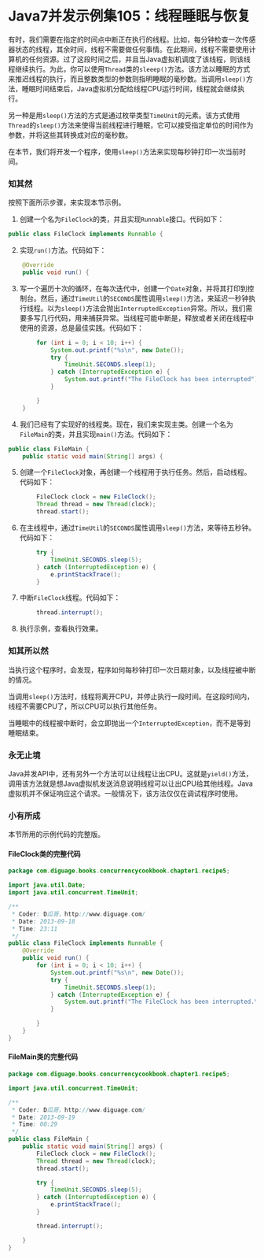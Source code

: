# Java7并发示例集105：线程睡眠与恢复

有时，我们需要在指定的时间点中断正在执行的线程。比如，每分钟检查一次传感器状态的线程，其余时间，线程不需要做任何事情。在此期间，线程不需要使用计算机的任何资源。过了这段时间之后，并且当Java虚拟机调度了该线程，则该线程继续执行。为此，你可以使用`Thread`类的`sleeep()`方法。该方法以睡眠的方式来推迟线程的执行，而且整数类型的参数则指明睡眠的毫秒数。当调用`sleep()`方法，睡眠时间结束后，Java虚拟机分配给线程CPU运行时间，线程就会继续执行。

另一种是用`sleep()`方法的方式是通过枚举类型`TimeUnit`的元素。该方式使用`Thread`的`sleep()`方法来使得当前线程进行睡眠，它可以接受指定单位的时间作为参数，并将这些其转换成对应的毫秒数。

在本节，我们将开发一个程序，使用`sleep()`方法来实现每秒钟打印一次当前时间。


### 知其然

按照下面所示步骤，来实现本节示例。

1. 创建一个名为`FileClock`的类，并且实现`Runnable`接口。代码如下：
```Java
public class FileClock implements Runnable {
```

2. 实现`run()`方法。代码如下：
```Java
    @Override
    public void run() {
```

3. 写一个遍历十次的循环，在每次迭代中，创建一个`Date`对象，并将其打印到控制台。然后，通过`TimeUtil`的`SECONDS`属性调用`sleep()`方法，来延迟一秒钟执行线程。以为`sleep()`方法会抛出`InterruptedException`异常。所以，我们需要多写几行代码，用来捕获异常。当线程可能中断是，释放或者关闭在线程中使用的资源，总是最佳实践。代码如下：
```Java
        for (int i = 0; i < 10; i++) {
            System.out.printf("%s\n", new Date());
            try {
                TimeUnit.SECONDS.sleep(1);
            } catch (InterruptedException e) {
                System.out.printf("The FileClock has been interrupted");
            }

        }
    }
```

4. 我们已经有了实现好的线程类。现在，我们来实现主类。创建一个名为`FileMain`的类，并且实现`main()`方法。代码如下：
```Java
public class FileMain {
    public static void main(String[] args) {
```

5. 创建一个`FileClock`对象，再创建一个线程用于执行任务。然后，启动线程。代码如下：
```Java
        FileClock clock = new FileClock();
        Thread thread = new Thread(clock);
        thread.start();
```

6. 在主线程中，通过`TimeUtil`的`SECONDS`属性调用`sleep()`方法，来等待五秒钟。代码如下：
```Java
        try {
            TimeUnit.SECONDS.sleep(5);
        } catch (InterruptedException e) {
            e.printStackTrace();
        }
```

7. 中断`FileClock`线程。代码如下：
```Java
        thread.interrupt();
```

8. 执行示例，查看执行效果。


### 知其所以然

当执行这个程序时，会发现，程序如何每秒钟打印一次日期对象，以及线程被中断的情况。

当调用`sleep()`方法时，线程将离开CPU，并停止执行一段时间。在这段时间内，线程不需要CPU了，所以CPU可以执行其他任务。

当睡眠中的线程被中断时，会立即抛出一个`InterruptedException`，而不是等到睡眠结束。


### 永无止境

Java并发API中，还有另外一个方法可以让线程让出CPU。这就是`yield()`方法，调用该方法就是想Java虚拟机发送消息说明线程可以让出CPU给其他线程。Java虚拟机并不保证响应这个请求。一般情况下，该方法仅仅在调试程序时使用。


### 小有所成

本节所用的示例代码的完整版。

#### FileClock类的完整代码
```Java
package com.diguage.books.concurrencycookbook.chapter1.recipe5;

import java.util.Date;
import java.util.concurrent.TimeUnit;

/**
 * Coder: D瓜哥，http://www.diguage.com/
 * Date: 2013-09-18
 * Time: 23:11
 */
public class FileClock implements Runnable {
    @Override
    public void run() {
        for (int i = 0; i < 10; i++) {
            System.out.printf("%s\n", new Date());
            try {
                TimeUnit.SECONDS.sleep(1);
            } catch (InterruptedException e) {
                System.out.printf("The FileClock has been interrupted.\n");
            }

        }
    }
}
```

#### FileMain类的完整代码
```Java
package com.diguage.books.concurrencycookbook.chapter1.recipe5;

import java.util.concurrent.TimeUnit;

/**
 * Coder: D瓜哥，http://www.diguage.com/
 * Date: 2013-09-19
 * Time: 00:29
 */
public class FileMain {
    public static void main(String[] args) {
        FileClock clock = new FileClock();
        Thread thread = new Thread(clock);
        thread.start();

        try {
            TimeUnit.SECONDS.sleep(5);
        } catch (InterruptedException e) {
            e.printStackTrace();
        }

        thread.interrupt();

    }
}
```
